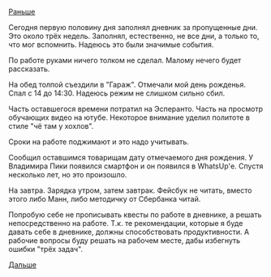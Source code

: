 [Раньше](2018.09.01.md)

Сегодня первую половину дня заполнял дневник за пропущенные дни. Это около трёх недель. Заполнял, естественно, не все дни, а только то, что мог вспомнить. Надеюсь это были значимые события.

По работе руками ничего толком не сделал. Малому нечего будет рассказать.

На обед толпой съездили в "Гараж". Отмечали мой день рожденья.
Спал с 14 до 14:30. Надеюсь режим не слишком сильно сбил.

Часть оставшегося времени потратил на Эсперанто. Часть на просмотр обучающих видео на ютубе. Некоторое внимание уделил политоте в стиле "чё там у хохлов".

Сроки на работе поджимают и это надо учитывать.

Сообщил оставшимся товарищам дату отмечаемого дня рождения. У Владимира Пики появился смартфон и он появился в WhatsUp'е. Спустя несколько лет, но это произошло.

На завтра.
Зарядка утром, затем завтрак.
Фейсбук не читать, вместо этого либо Манн, либо методичку от Сбербанка читай.

Попробую себе не прописывать квесты по работе в дневнике, а решать непосредственно на работе. Т.к. те рекомендации, которые я буде давать себе в дневнике, должны способствовать продуктивности. А рабочие вопросы буду решать на рабочем месте, дабы избегнуть ошибки "трёх задач".

[Дальше](2018.10.02.md)